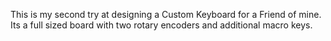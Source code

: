 This is my second try at designing a Custom Keyboard for a Friend of mine. Its a full sized board with two rotary encoders and additional macro keys.